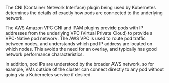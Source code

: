The CNI (Container Network Interface) plugin being used by Kubernetes determines the details of exactly how pods are connected to the underlying network.

The AWS Amazon VPC CNI and IPAM plugins provide pods with IP addresses from the underlying VPC (Virtual Private Cloud) to provide a VPC-Native pod network. The AWS VPC is used to route pod traffic between nodes, and understands which pod IP address are located on which nodes. This avoids the need for an overlay, and typically has good network performance characteristics.

In addition, pod IPs are understood by the broader AWS network, so for example, VMs outside of the cluster can connect directly to any pod without going via a Kubernetes service if desired.
